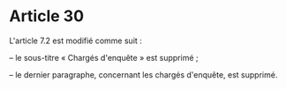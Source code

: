 # Article 30

L'article 7.2 est modifié comme suit : 

– le sous-titre « Chargés d'enquête » est supprimé ; 

– le dernier paragraphe, concernant les chargés d'enquête, est supprimé.

